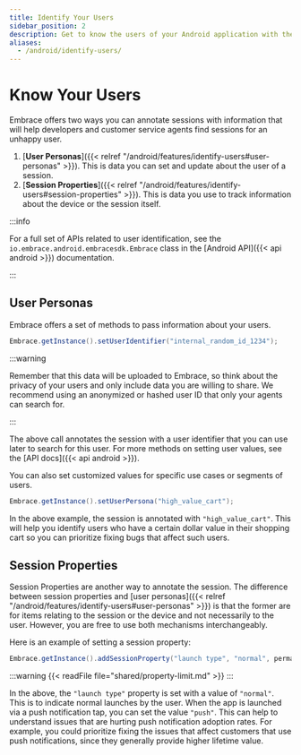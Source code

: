 ```yaml
---
title: Identify Your Users
sidebar_position: 2
description: Get to know the users of your Android application with the Embrace SDK
aliases:
  - /android/identify-users/
---
```

# Know Your Users

Embrace offers two ways you can annotate sessions with information that will help developers and customer service agents find 
sessions for an unhappy user.

1. [**User Personas**]({{< relref "/android/features/identify-users#user-personas" >}}). This is data you can set and update about the user of a session.
1. [**Session Properties**]({{< relref "/android/features/identify-users#session-properties" >}}). This is data you use to track information about the device or the session itself.

:::info

For a full set of APIs related to user identification, see the `io.embrace.android.embracesdk.Embrace` class in the [Android API]({{< api android >}}) documentation.

:::

## User Personas

Embrace offers a set of methods to pass information about your users.

```java
Embrace.getInstance().setUserIdentifier("internal_random_id_1234");
```

:::warning

Remember that this data will be uploaded to Embrace, so think about the privacy of your users and only include data you are willing to share.
We recommend using an anonymized or hashed user ID that only your agents can search for.

:::

The above call annotates the session with a user identifier that you can use later to search for this user.
For more methods on setting user values, see the [API docs]({{< api android >}}). 

You can also set customized values for specific use cases or segments of users.

```java
Embrace.getInstance().setUserPersona("high_value_cart");
```

In the above example, the session is annotated with `"high_value_cart"`.
This will help you identify users who have a certain dollar value in their shopping cart so you can prioritize fixing bugs that affect such users.


## Session Properties

Session Properties are another way to annotate the session.
The difference between session properties and [user personas]({{< relref "/android/features/identify-users#user-personas" >}}) is that the former are for items relating to the session or the device and not necessarily to the user.
However, you are free to use both mechanisms interchangeably.

Here is an example of setting a session property:

```java
Embrace.getInstance().addSessionProperty("launch type", "normal", permanent: false)
```
:::warning
{{< readFile file="shared/property-limit.md" >}}
:::

In the above, the `"launch type"` property is set with a value of `"normal"`.
This is to indicate normal launches by the user.
When the app is launched via a push notification tap, you can set the value `"push"`.
This can help to understand issues that are hurting push notification adoption rates.
For example, you could prioritize fixing the issues that affect customers that use push notifications, since they generally provide higher lifetime value.

